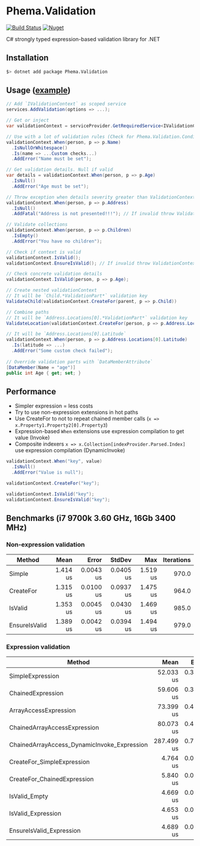 # Phema.Validation

[![Build Status](https://cloud.drone.io/api/badges/phema-team/Phema.Validation/status.svg)](https://cloud.drone.io/phema-team/Phema.Validation)
[![Nuget](https://img.shields.io/nuget/v/Phema.Validation.svg)](https://www.nuget.org/packages/Phema.Validation)

C# strongly typed expression-based validation library for .NET

## Installation

```bash
$> dotnet add package Phema.Validation
```

## Usage ([example](https://github.com/phema-team/Phema.Validation/blob/master/examples/Phema.Validation.Example/Orders/ExampleOrdersController.cs))

```csharp
// Add `IValidationContext` as scoped service
services.AddValidation(options => ...);

// Get or inject
var validationContext = serviceProvider.GetRequiredService<IValidationContext>();

// Use with a lot of validation rules (Check for Phema.Validation.Conditions namespace)
validationContext.When(person, p => p.Name)
  .IsNullOrWhitespace()
  .Is(name => ...Custom checks...)
  .AddError("Name must be set");

// Get validation details. Null if valid
var details = validationContext.When(person, p => p.Age)
  .IsNull()
  .AddError("Age must be set");

// Throw exception when details severity greater than ValidationContext.ValidationSeverity
validationContext.When(person, p => p.Address)
  .IsNull()
  .AddFatal("Address is not presented!!!"); // If invalid throw ValidationConditionException

// Validate collections
validationContext.When(person, p => p.Children)
  .IsEmpty()
  .AddError("You have no children");

// Check if context is valid
validationContext.IsValid();
validationContext.EnsureIsValid(); // If invalid throw ValidationContextException

// Check concrete validation details
validationContext.IsValid(person, p => p.Age);

// Create nested validationContext
// It will be `Child.*ValidationPart*` validation key
ValidateChild(validationContext.CreateFor(parent, p => p.Child))

// Combine paths
// It will be `Address.Locations[0].*ValidationPart*` validation key
ValidateLocation(validationContext.CreateFor(person, p => p.Address.Locations[0]))

// It will be `Address.Locations[0].Latitude`
validationContext.When(person, p => p.Address.Locations[0].Latitude)
  .Is(latitude => ...)
  .AddError("Some custom check failed");
  
// Override validation parts with `DataMemberAttribute`
[DataMember(Name = "age")]
public int Age { get; set; }
```

## Performance

- Simpler expression = less costs
- Try to use non-expression extensions in hot paths
- Use CreateFor to not to repeat chained member calls (`x => x.Property1.Property2[0].Property3`)
- Expression-based `When` extensions use expression compilation to get value (Invoke)
- Composite indexers `x => x.Collection[indexProvider.Parsed.Index]` use expression compilation (DynamicInvoke)

```csharp
validationContext.When("key", value)
  .IsNull()
  .AddError("Value is null");

validationContext.CreateFor("key");

validationContext.IsValid("key");
validationContext.EnsureIsValid("key");
```

## Benchmarks (i7 9700k 3.60 GHz, 16Gb 3400 MHz)

### Non-expression validation

|        Method |     Mean |     Error |    StdDev |      Max | Iterations |
|-------------- |---------:|----------:|----------:|---------:|-----------:|
|        Simple | 1.414 us | 0.0043 us | 0.0405 us | 1.519 us |      970.0 |
|     CreateFor | 1.315 us | 0.0100 us | 0.0937 us | 1.475 us |      964.0 |
|       IsValid | 1.353 us | 0.0045 us | 0.0430 us | 1.469 us |      985.0 |
| EnsureIsValid | 1.389 us | 0.0042 us | 0.0394 us | 1.494 us |      979.0 |

### Expression validation

|                                      Method |       Mean |     Error |    StdDev |        Max | Iterations |
|-------------------------------------------- |-----------:|----------:|----------:|-----------:|-----------:|
|                            SimpleExpression |  52.033 us | 0.3253 us | 3.1138 us |  60.147 us |      998.0 |
|                           ChainedExpression |  59.606 us | 0.3156 us | 3.0182 us |  66.756 us |      996.0 |
|                       ArrayAccessExpression |  73.399 us | 0.4523 us | 4.3227 us |  87.112 us |      995.0 |
|                ChainedArrayAccessExpression |  80.073 us | 0.4517 us | 4.3173 us |  92.631 us |      995.0 |
| ChainedArrayAccess_DynamicInvoke_Expression | 287.499 us | 0.7942 us | 7.4353 us | 307.544 us |      955.0 |
|                  CreateFor_SimpleExpression |   4.764 us | 0.0276 us | 0.2634 us |   5.484 us |      991.0 |
|                 CreateFor_ChainedExpression |   5.840 us | 0.0239 us | 0.2261 us |   6.375 us |      978.0 |
|                               IsValid_Empty |   4.669 us | 0.0316 us | 0.3008 us |   5.513 us |      990.0 |
|                          IsValid_Expression |   4.653 us | 0.0193 us | 0.1834 us |   5.169 us |      985.0 |
|                    EnsureIsValid_Expression |   4.689 us | 0.0307 us | 0.2890 us |   5.537 us |      966.0 |
